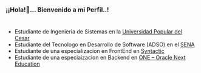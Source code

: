 ### ¡¡Hola!👋... Bienvenido a mi Perfil..! 
#
* Estudiante de Ingenieria de Sistemas en la [Universidad Popular del Cesar](https://www.unicesar.edu.co/index.php/es/)
* Estudiante del Tecnologo en Desarrollo de Software (ADSO) en el [SENA](https://www.sena.edu.co/es-co/Paginas/default.aspx)
* Estudiante de una especializacion en FrontEnd en [Syntactic](https://masterclass.syntactic.digital/)
* Estudiante de una especiaizacion en Backend en [ONE – Oracle Next Education](https://www.oracle.com/co/education/oracle-next-education/)
#


